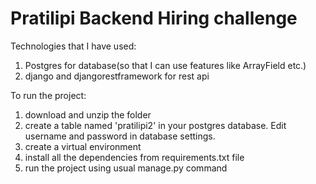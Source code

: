 # Pratilipi Backend Hiring challenge

Technologies that I have used:

1. Postgres for database(so that I can use features like ArrayField etc.)
2. django and djangorestframework for rest api

To run the project:

1. download and unzip the folder
2. create a table named 'pratilipi2' in your postgres database. Edit username and password in database settings.
3. create a virtual environment
4. install all the dependencies from requirements.txt file
5. run the project using usual manage.py command

